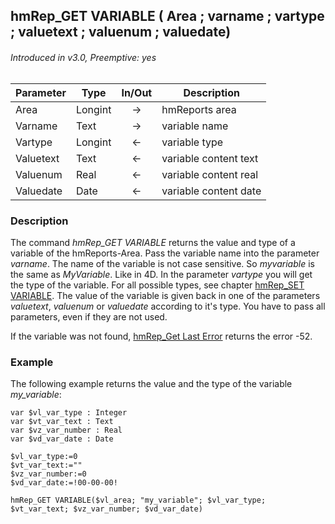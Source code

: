 ## hmRep_GET VARIABLE ( Area ; varname ; vartype ; valuetext ; valuenum ; valuedate)
###### Introduced in v3.0, Preemptive: yes

|Parameter|Type|In/Out|Description
|---|---|:---:|---
|Area|Longint|→|hmReports area
|Varname|Text|→|variable name
|Vartype|Longint|←|variable type
|Valuetext|Text|←|variable content text
|Valuenum|Real|←|variable content real
|Valuedate|Date|←|variable content date

### Description
The command *hmRep_GET VARIABLE* returns the value and type of a variable of the hmReports-Area. Pass the variable name into the parameter *varname*. The name of the variable is not case sensitive. So *myvariable* is the same as *MyVariable*. Like in 4D.
In the parameter *vartype* you will get the type of the variable. For all possible types, see chapter [hmRep_SET VARIABLE](hmRep_SetVariable.md).
The value of the variable is given back in one of the parameters *valuetext*, *valuenum* or *valuedate* according to it's type. You have to pass all parameters, even if they are not used.

If the variable was not found, [hmRep_Get Last Error](../Areas/hmRep_GetLastError.md) returns the error -52.

### Example
The following example returns the value and the type of the variable *my_variable*:

```4d
var $vl_var_type : Integer
var $vt_var_text : Text
var $vz_var_number : Real
var $vd_var_date : Date

$vl_var_type:=0
$vt_var_text:=""
$vz_var_number:=0
$vd_var_date:=!00-00-00!

hmRep_GET VARIABLE($vl_area; "my_variable"; $vl_var_type; $vt_var_text; $vz_var_number; $vd_var_date)
```
